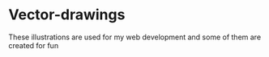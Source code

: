 # Vector-drawings
These illustrations are used for my web development and some of them are created  for fun
